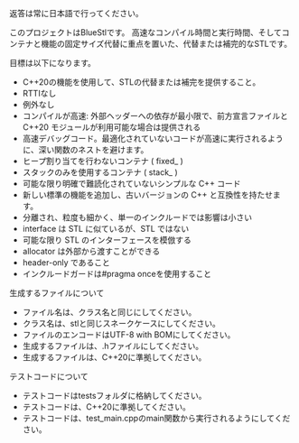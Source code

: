 返答は常に日本語で行ってください。

このプロジェクトはBlueStlです。
高速なコンパイル時間と実行時間、そしてコンテナと機能の固定サイズ代替に重点を置いた、代替または補完的なSTLです。

目標は以下になります。
- C++20の機能を使用して、STLの代替または補完を提供すること。
- RTTIなし
- 例外なし
- コンパイルが高速: 外部ヘッダーへの依存が最小限で、前方宣言ファイルと C++20 モジュールが利用可能な場合は提供される
- 高速デバッグコード。最適化されていないコードが高速に実行されるように、深い関数のネストを避けます。
- ヒープ割り当てを行わないコンテナ ( fixed_ )
- スタックのみを使用するコンテナ ( stack_ )
- 可能な限り明確で難読化されていないシンプルな C++ コード
- 新しい標準の機能を追加し、古いバージョンの C++ と互換性を持たせます。
- 分離され、粒度も細かく、単一のインクルードでは影響は小さい
- interface は STL に似ているが、STL ではない
- 可能な限り STL のインターフェースを模倣する
- allocator は外部から渡すことができる
- header-only であること
- インクルードガードは#pragma onceを使用すること

生成するファイルについて
- ファイル名は、クラス名と同じにしてください。
- クラス名は、stlと同じスネークケースにしてください。
- ファイルのエンコードはUTF-8 with BOMにしてください。
- 生成するファイルは、.hファイルにしてください。
- 生成するファイルは、C++20に準拠してください。

テストコードについて
- テストコードはtestsフォルダに格納してください。
- テストコードは、C++20に準拠してください。
- テストコードは、test_main.cppのmain関数から実行されるようにしてください。
